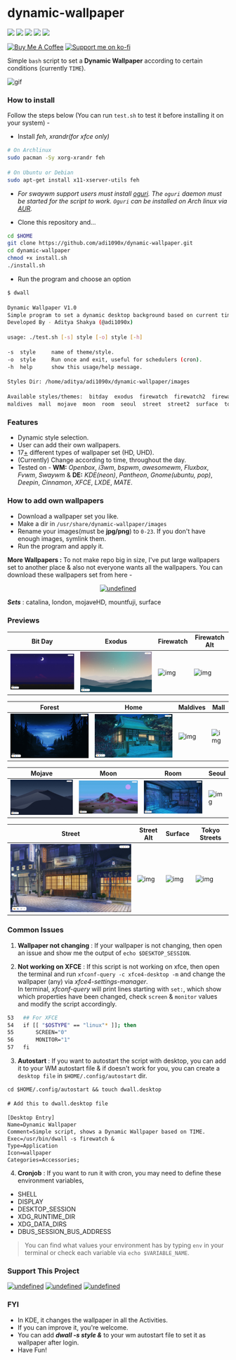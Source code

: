# dynamic-wallpaper

<p align="left">
  <img src="https://img.shields.io/badge/Maintained%3F-Yes-blueviolet?style=flat-square">
  <img src="https://img.shields.io/github/license/adi1090x/dynamic-wallpaper?style=flat-square">
  <img src="https://img.shields.io/github/stars/adi1090x/dynamic-wallpaper?color=red&style=flat-square">
  <img src="https://img.shields.io/github/forks/adi1090x/dynamic-wallpaper?style=flat-square">
  <img src="https://img.shields.io/github/issues/adi1090x/dynamic-wallpaper?style=flat-square">
</p>

<p align="left">
<a href="https://www.buymeacoffee.com/adi1090x"><img src="https://raw.githubusercontent.com/adi1090x/files/master/other/bmac.png" alt="Buy Me A Coffee"></a>
<a href="https://ko-fi.com/adi1090x"><img src="https://raw.githubusercontent.com/adi1090x/files/master/other/kofi.png" alt="Support me on ko-fi"></a>
</p>

Simple `bash` script to set a **Dynamic Wallpaper** according to certain conditions (currently `TIME`).

![gif](https://raw.githubusercontent.com/adi1090x/files/master/dynamic-wallpaper/firewatch.gif) <br />

### How to install
Follow the steps below (You can run `test.sh` to test it before installing it on your system) -

+ Install *feh*, *xrandr(for xfce only)*  
```bash
# On Archlinux
sudo pacman -Sy xorg-xrandr feh

# On Ubuntu or Debian
sudo apt-get install x11-xserver-utils feh
```

+ *For swaywm support users must install [oguri](https://github.com/vilhalmer/oguri). The `oguri` daemon must be started for the script to work. `Oguri` can be installed on Arch linux via [AUR](https://aur.archlinux.org/packages/oguri-git/).*

+ Clone this repository and...
```bash
cd $HOME
git clone https://github.com/adi1090x/dynamic-wallpaper.git
cd dynamic-wallpaper
chmod +x install.sh
./install.sh
```

+ Run the program and choose an option
```bash
$ dwall

Dynamic Wallpaper V1.0
Simple program to set a dynamic desktop background based on current time.
Developed By - Aditya Shakya (@adi1090x)

usage: ./test.sh [-s] style [-o] style [-h]

-s  style     name of theme/style.
-o  style     Run once and exit, useful for schedulers (cron).
-h  help      show this usage/help message.

Styles Dir: /home/aditya/adi1090x/dynamic-wallpaper/images

Available styles/themes:  bitday  exodus  firewatch  firewatch2  firewatch3  forest  home
maldives  mall  mojave  moon  room  seoul  street  street2  surface  tokyostreet  
```

### Features

+ Dynamic style selection.
+ User can add their own wallpapers.
+ 17[+](https://github.com/adi1090x/files/tree/master/dynamic-wallpaper/wallpapers) different types of wallpaper set (HD, UHD).
+ (Currently) Change according to time, throughout the day.
+ Tested on - **WM:** *Openbox*, *i3wm*, *bspwm*, *awesomewm*, *Fluxbox*, *Fvwm*, *Swaywm* & **DE:** *KDE(neon)*, *Pantheon*, *Gnome(ubuntu, pop)*, *Deepin*, *Cinnamon*, *XFCE*, *LXDE*, *MATE*.

### How to add own wallpapers

+ Download a wallpaper set you like.
+ Make a dir in `/usr/share/dynamic-wallpaper/images`
+ Rename your images(must be **jpg/png**) to `0-23`. If you don't have enough images, symlink them.
+ Run the program and apply it.

**More Wallpapers :** To not make repo big in size, I've put large wallpapers set to another place & also not everyone wants all the wallpapers. You can download these wallpapers set from here - 
<p align="center">
  <a href="https://github.com/adi1090x/files/tree/master/dynamic-wallpaper/wallpapers"><img alt="undefined" src="https://img.shields.io/badge/Download-Here-blue?style=for-the-badge&logo=github"></a>
</p>

***Sets*** : catalina, london, mojaveHD, mountfuji, surface

### Previews

|Bit Day|Exodus|Firewatch|Firewatch Alt|
|--|--|--|--|
|![img](https://raw.githubusercontent.com/adi1090x/files/master/dynamic-wallpaper/bitday.gif)|![img](https://raw.githubusercontent.com/adi1090x/files/master/dynamic-wallpaper/exodus.gif)|![img](https://raw.githubusercontent.com/adi1090x/files/master/dynamic-wallpaper/firewatch.gif)|![img](https://raw.githubusercontent.com/adi1090x/files/master/dynamic-wallpaper/firewatch3.gif)|

|Forest|Home|Maldives|Mall|
|--|--|--|--|
|![img](https://raw.githubusercontent.com/adi1090x/files/master/dynamic-wallpaper/forest.gif)|![img](https://raw.githubusercontent.com/adi1090x/files/master/dynamic-wallpaper/home.gif)|![img](https://raw.githubusercontent.com/adi1090x/files/master/dynamic-wallpaper/maldives.gif)|![img](https://raw.githubusercontent.com/adi1090x/files/master/dynamic-wallpaper/mall.gif)|

|Mojave|Moon|Room|Seoul|
|--|--|--|--|
|![img](https://raw.githubusercontent.com/adi1090x/files/master/dynamic-wallpaper/mojave.gif)|![img](https://raw.githubusercontent.com/adi1090x/files/master/dynamic-wallpaper/moon.gif)|![img](https://raw.githubusercontent.com/adi1090x/files/master/dynamic-wallpaper/room.gif)|![img](https://raw.githubusercontent.com/adi1090x/files/master/dynamic-wallpaper/seoul.gif)|

|Street|Street Alt|Surface|Tokyo Streets|
|--|--|--|--|
|![img](https://raw.githubusercontent.com/adi1090x/files/master/dynamic-wallpaper/street.gif)|![img](https://raw.githubusercontent.com/adi1090x/files/master/dynamic-wallpaper/street2.gif)|![img](https://raw.githubusercontent.com/adi1090x/files/master/dynamic-wallpaper/surface.gif)|![img](https://raw.githubusercontent.com/adi1090x/files/master/dynamic-wallpaper/tokyostreet.gif)|

### Common Issues

1. **Wallpaper not changing** : If your wallpaper is not changing, then open an issue and show me the output of `echo $DESKTOP_SESSION`.

2. **Not working on XFCE** : If this script is not working on xfce, then open the terminal and run `xfconf-query -c xfce4-desktop -m` and change the wallpaper (any) via *xfce4-settings-manager*. <br />
In terminal, *xfconf-query* will print lines starting with `set:`, which show which properties have been changed, check `screen` & `monitor` values and modify the script accordingly.
```bash
53   ## For XFCE
54   if [[ "$OSTYPE" == "linux"* ]]; then
55   	 SCREEN="0"
56       MONITOR="1"
57   fi

```

3. **Autostart** : If you want to autostart the script with desktop, you can add it to your WM autostart file & if doesn't work for you, you can create a `desktop file` in `$HOME/.config/autostart` dir.
```
cd $HOME/.config/autostart && touch dwall.desktop

# Add this to dwall.desktop file

[Desktop Entry]
Name=Dynamic Wallpaper
Comment=Simple script, shows a Dynamic Wallpaper based on TIME.
Exec=/usr/bin/dwall -s firewatch &
Type=Application
Icon=wallpaper
Categories=Accessories;
```

4. **Cronjob** : If you want to run it with cron, you may need to define these environment variables, 

+ SHELL
+ DISPLAY
+ DESKTOP_SESSION
+ XDG_RUNTIME_DIR
+ XDG_DATA_DIRS
+ DBUS_SESSION_BUS_ADDRESS

> You can find what values your environment has by typing `env` in your terminal or check each variable via `echo $VARIABLE_NAME`.

### Support This Project
<p align="left">
<a href="https://www.paypal.me/adi1090x" target="_blank"><img alt="undefined" src="https://img.shields.io/badge/paypal-adi1090x-blue?style=for-the-badge&logo=paypal"></a>
<a href="https://www.buymeacoffee.com/adi1090x" target="_blank"><img alt="undefined" src="https://img.shields.io/badge/BuyMeAcoffee-adi1090x-orange?style=for-the-badge&logo=buy-me-a-coffee"></a>  
<a href="https://ko-fi.com/adi1090x" target="_blank"><img alt="undefined" src="https://img.shields.io/badge/KoFi-adi1090x-red?style=for-the-badge&logo=ko-fi"></a>  
</p>

### FYI

+ In KDE, it changes the wallpaper in all the Activities.
+ If you can improve it, you're welcome.
+ You can add ***dwall -s style &*** to your wm autostart file to set it as wallpaper after login.
+ Have Fun!

